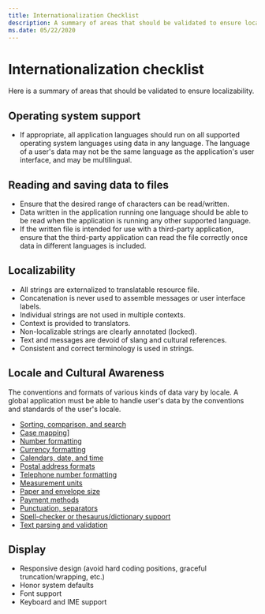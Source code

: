 ```yaml
---
title: Internationalization Checklist
description: A summary of areas that should be validated to ensure localizability.
ms.date: 05/22/2020
---
```


# Internationalization checklist

Here is a summary of areas that should be validated to ensure localizability.

## Operating system support

- If appropriate, all application languages should run on all supported operating system languages using data in any language.
  The language of a user's data may not be the same language as the application's user interface, and may be multilingual.

## Reading and saving data to files

- Ensure that the desired range of characters can be read/written.
- Data written in the application running one language should be able to be read when the application is running any other supported language.
- If the written file is intended for use with a third-party application, ensure that the third-party application can read the file correctly once data in different languages is included.

## Localizability

- All strings are externalized to translatable resource file.
- Concatenation is never used to assemble messages or user interface labels.
- Individual strings are not used in multiple contexts.
- Context is provided to translators.
- Non-localizable strings are clearly annotated (locked).
- Text and messages are devoid of slang and cultural references.
- Consistent and correct terminology is used in strings.

## Locale and Cultural Awareness

The conventions and formats of various kinds of data vary by locale.
A global application must be able to handle user's data by the conventions and standards of the user's locale.

- [Sorting, comparison, and search](../locale/sorting-and-string-comparison.md)
- [Case mapping](../text/case-mapping.md)]
- [Number formatting](../locale/number-formatting.md)
- [Currency formatting](../locale/currency-formatting.md)
- [Calendars, date, and time](../locale/calendar-date-time.md)
- [Postal address formats](../locale/addresses.md)
- [Telephone number formatting](../locale/telephone-numbers.md)
- [Measurement units](../locale/measurement-units.md)
- [Paper and envelope size](../locale/paper-size.md)
- [Payment methods](../internationalization/payment-methods.md)
- [Punctuation, separators](../internationalization/punctuation-separators.md)
- [Spell-checker or thesaurus/dictionary support](../locale/dictionaries-spelling.md)
- [Text parsing and validation](../text/parsing-input.md)

## Display

- Responsive design (avoid hard coding positions, graceful truncation/wrapping, etc.)
- Honor system defaults
- Font support
- Keyboard and IME support
